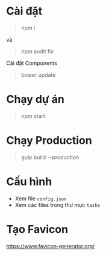 # Cài đặt

> npm i 

và 

> npm audit fix

Cài đặt Components 

> bower update 

# Chạy dự án 

> npm start

# Chạy Production 

> gulp build --production

# Cấu hình

- Xem file `config.json`
- Xem các files trong thư mục `tasks`

# Tạo Favicon

https://www.favicon-generator.org/